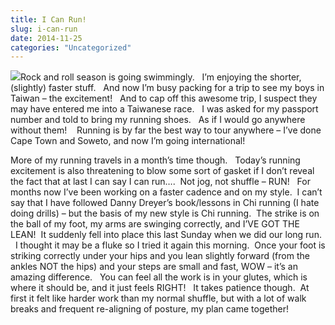 ```yaml
---
title: I Can Run!
slug: i-can-run
date: 2014-11-25
categories: "Uncategorized"
---
```


<p><img src="https://res.cloudinary.com/dy6grlu8z/image/upload/v1558842150/btipsf4wheivn6errkdc.jpg"/>Rock and roll season is going swimmingly.   I’m enjoying the shorter, (slightly) faster stuff.   And now I’m busy packing for a trip to see my boys in Taiwan – the excitement!   And to cap off this awesome trip, I suspect they may have entered me into a Taiwanese race.   I was asked for my passport number and told to bring my running shoes.   As if I would go anywhere without them!    Running is by far the best way to tour anywhere – I’ve done Cape Town and Soweto, and now I’m going international!</p>
<p>More of my running travels in a month’s time though.   Today’s running excitement is also threatening to blow some sort of gasket if I don’t reveal the fact that at last I can say I can run….  Not jog, not shuffle – RUN!   For months now I’ve been working on a faster cadence and on my style.  I can’t say that I have followed Danny Dreyer’s book/lessons in Chi running (I hate doing drills) – but the basis of my new style is Chi running.  The strike is on the ball of my foot, my arms are swinging correctly, and I’VE GOT THE LEAN!  It suddenly fell into place this last Sunday when we did our long run.   I thought it may be a fluke so I tried it again this morning.  Once your foot is striking correctly under your hips and you lean slightly forward (from the ankles NOT the hips) and your steps are small and fast, WOW – it’s an amazing difference.   You can feel all the work is in your glutes, which is where it should be, and it just feels RIGHT!   It takes patience though.  At first it felt like harder work than my normal shuffle, but with a lot of walk breaks and frequent re-aligning of posture, my plan came together!</p>
<p> </p>
<p> </p>







